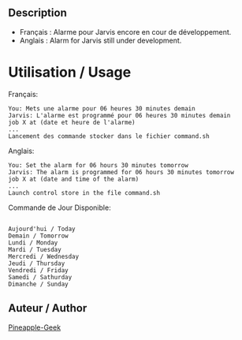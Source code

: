 ﻿## Description
* Français : Alarme pour Jarvis encore en cour de développement.
* Anglais : Alarm for Jarvis still under development.

# Utilisation / Usage

Français:
```
You: Mets une alarme pour 06 heures 30 minutes demain
Jarvis: L'alarme est programmé pour 06 heures 30 minutes demain
job X at (date et heure de l'alarme)
...
Lancement des commande stocker dans le fichier command.sh

```
Anglais:
```
You: Set the alarm for 06 hours 30 minutes tomorrow
Jarvis: The alarm is programmed for 06 hours 30 minutes tomorrow
job X at (date and time of the alarm)
...
Launch control store in the file command.sh

```
Commande de Jour Disponible:
```

Aujourd'hui / Today
Demain / Tomorrow
Lundi / Monday
Mardi / Tuesday
Mercredi / Wednesday
Jeudi / Thursday
Vendredi / Friday
Samedi / Sathurday
Dimanche / Sunday

```

## Auteur / Author
[Pineapple-Geek](https://www.facebook.com/Pineapple.Geek)
